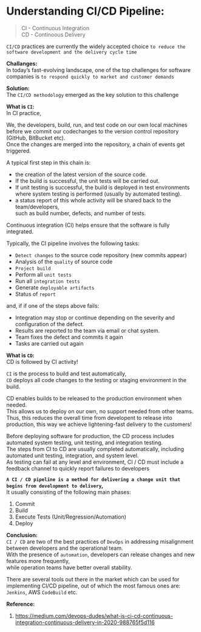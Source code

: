 # Understanding CI/CD Pipeline:
> CI - Continuous Integration  
CD - Continoous Delivery  

`CI/CD` practices are currently the widely accepted choice `to reduce the software development and the delivery cycle time`  

**Challanges:**  
In today’s fast-evolving landscape, one of the top challenges for software companies is `to respond quickly to market and customer demands`  

**Solution:**  
The `CI/CD methodology` emerged as the key solution to this challenge  

**What is `CI`:**  
In CI practice,  

We, the developers, build, run, and test code on our own local machines before we commit our codechanges  to the version control repository (GitHub, BitBucket etc).  
Once the changes are merged into the repository, a chain of events get triggered.  

A typical first step in this chain is:
- the creation of the latest version of the source code.  
- If the build is successful, the unit tests will be carried out.  
- If unit testing is successful, the build is deployed in test environments where system testing is performed (usually by automated testing).  
- a status report of this whole activity will be shared back to the team/developers,  
such as build number, defects, and number of tests.  

Continuous integration (CI) helps ensure that the software is fully integrated.

Typically, the CI pipeline involves the following tasks:  
- `Detect changes` to the source code repository (new commits appear)
- Analysis of the `quality` of source code
- `Project build`
- Perform all `unit tests`
- Run all `integration tests`
- Generate `deployable artifacts`
- Status of `report`

and, if if one of the steps above fails:  
- Integration may stop or continue depending on the severity and configuration of the defect.
- Results are reported to the team via email or chat system.
- Team fixes the defect and commits it again
- Tasks are carried out again

**What is `CD`:**  
CD is followed by CI activity!  

`CI` is the process to build and test automatically,  
`CD` deploys all code changes to the testing or staging environment in the build.  

CD enables builds to be released to the production environment when needed.  
This allows us to deploy on our own, no support needed from other teams.  
Thus, this reduces the overall time from developent to release into production, this way we achieve lightening-fast delivery to the customers!  

Before deploying software for production,  the CD process includes automated system testing, unit testing, and integration testing.  
The steps from CI to CD are usually completed automatically, including automated unit testing, integration, and system level.  
As testing can fail at any level and environment, CI / CD must include a feedback channel to quickly report failures to developers  

**`A CI / CD pipeline is a method for delivering a change unit that begins from development to delivery`,**  
It usually consisting of the following main phases:  
1. Commit
2. Build
3. Execute Tests (Unit/Regression/Automation)
4. Deploy

**Conclusion:**  
`CI / CD` are two of the best practices of `DevOps` in addressing misalignment between developers and the operational team.  
With the presence of `automation`, developers can release changes and new features more frequently,  
while operation teams have better overall stability.  

There are several tools out there in the market which can be used for implementing CI/CD pipeline,  out of which the most famous ones are:  
`Jenkins`, AWS `CodeBuild` etc.  

**Reference:**  
1. https://medium.com/devops-dudes/what-is-ci-cd-continuous-integration-continuous-delivery-in-2020-988765f5d116

